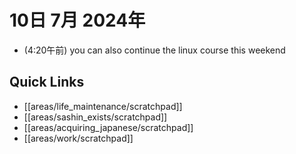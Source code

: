 # 10日 7月 2024年
- (4:20午前) you can also continue the linux course this weekend
 



## Quick Links
- [[areas/life_maintenance/scratchpad]]
- [[areas/sashin_exists/scratchpad]]
- [[areas/acquiring_japanese/scratchpad]]
- [[areas/work/scratchpad]]
